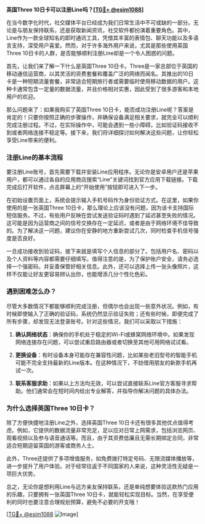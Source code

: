 **英国Three 10日卡可以注册Line吗？[[TG💪+ @esim1088](https://t.me/s/esim1088)]**

在当今数字化时代，社交媒体平台已经成为我们日常生活中不可或缺的一部分。无论是与朋友保持联系，还是获取新闻资讯，社交软件都扮演着重要角色。其中，Line作为一款全球知名的即时通讯工具，凭借其丰富的表情包、聊天功能以及多语言支持，深受用户喜爱。然而，对于许多海外用户来说，尤其是那些使用英国Three 10日卡的人群，是否能够顺利注册Line却是一个令人困惑的问题。

首先，让我们来了解一下什么是英国Three 10日卡。Three是一家总部位于英国的移动通信运营商，以其灵活的资费套餐和覆盖广泛的网络而闻名。其推出的10日卡是一种短期流量套餐，非常适合短期旅行者或需要临时使用移动数据的用户。这种卡通常包含一定量的数据流量，并且价格相对实惠，因此受到了很多游客和本地用户的欢迎。

那么问题来了：如果我购买了英国Three 10日卡，能否成功注册Line呢？答案是肯定的！只要你按照正确的步骤操作，并确保设备满足相关要求，就完全可以顺利完成注册过程。不过，在实际操作中，可能会遇到一些小障碍，比如验证码接收不到或者网络连接不稳定等。接下来，我们将详细探讨如何解决这些问题，让你轻松享受Line带来的便利。

### 注册Line的基本流程

要注册Line账号，首先需要下载并安装Line应用程序。无论你是安卓用户还是苹果用户，都可以通过各自的应用商店搜索“Line”关键词找到官方应用下载链接。下载完成后打开软件，点击屏幕上的“开始使用”按钮即可进入下一步。

在初始设置页面上，系统会提示输入手机号码作为身份验证方式。在这里，如果你使用的是一张英国Three 10日卡，那么理论上应该没有问题，因为该卡支持国际短信服务。不过，有些用户反映在尝试发送验证码时遇到了延迟甚至失败的情况。这可能是因为运营商之间的信号交换存在一定延迟，或者是由于网络环境不佳导致的。为了解决这一问题，建议你在安静的地方重新尝试几次，同时检查手机信号强度是否良好。

一旦成功接收到验证码，接下来就是填写个人信息的部分了。包括用户名、密码以及个人资料等内容都需要仔细填写。值得注意的是，为了保护账户安全，请务必选择一个强密码，并妥善保管好相关信息。此外，还可以选择上传一张头像照片，这样不仅能让好友更容易辨认出你，也能增添几分个性化色彩。

### 遇到困难怎么办？

尽管大多数情况下都能够顺利完成注册，但偶尔也会出现一些意外状况。例如，有时候即使输入了正确的验证码，系统仍然显示验证失败；还有些时候，即便完成了所有步骤，却发现无法登录账号。针对这些情况，我们可以采取以下措施：

1. **确认网络状态**：确保你的手机处于稳定的Wi-Fi或蜂窝网络环境中。如果发现网络连接存在问题，可以尝试重启路由器或者切换至其他可用网络试试看。
   
2. **更换设备**：有时设备本身可能存在兼容性问题，比如某些老旧型号的智能手机可能不完全支持最新的Line版本。在这种情况下，不妨借用朋友的新款手机再试一次。

3. **联系客服求助**：如果以上方法均无效，可以尝试直接联系Line官方客服寻求帮助。他们通常会在短时间内给出专业解答，并指导你解决问题的具体办法。

### 为什么选择英国Three 10日卡？

除了方便快捷地注册Line之外，选择英国Three 10日卡还有很多其他优点值得考虑。例如，它提供的数据流量非常充足，足以应对日常上网需求，包括浏览网页、观看视频以及参与语音通话等。而且，由于其资费低廉且无需长期绑定合同，非常适合短期逗留英国的游客或商务人士。

此外，Three还提供了多项增值服务，如免费拨打特定号码、无限流媒体播放等，进一步提升了用户体验。对于经常往返于不同国家的人来说，这种灵活性无疑是一项巨大优势。

总之，无论你是想利用Line与远方亲友保持联系，还是单纯想要体验这款热门应用的乐趣，只要拥有一张英国Three 10日卡，就能轻松实现目标。当然，在享受便利的同时也要注意合理规划预算，避免不必要的开支哦！

[[TG💪+ @esim1088](https://t.me/s/esim1088) ![Image](https://i.postimg.cc/4NQfJmqS/Snipaste-2025-05-13-00-14-12.png)]